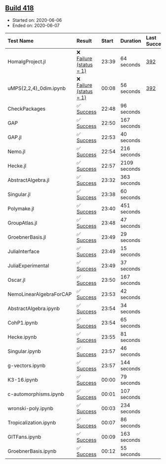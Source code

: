 ## [Build 418](https://oscarci.mathematik.uni-kl.de/job/oscar-julia-1.4/418/)

* Started on: 2020-06-06
* Ended on: 2020-06-07

| Test Name    | Result | Start | Duration | Last Success | First Failure |
|:-------------|:-------|:------|:---------|:-------------|:--------------|
| HomalgProject.jl | ❌ [Failure (status = 1)](https://oscarci.mathematik.uni-kl.de/job/oscar-julia-1.4/418/artifact/logs/build-418/HomalgProject.jl.log) | 23:39 | 64 seconds | [392](https://oscarci.mathematik.uni-kl.de/job/oscar-julia-1.4/392/) | [393](https://oscarci.mathematik.uni-kl.de/job/oscar-julia-1.4/393/) |
| uMPS(2,2,4)_0dim.ipynb | ❌ [Failure (status = 1)](https://oscarci.mathematik.uni-kl.de/job/oscar-julia-1.4/418/artifact/logs/build-418/uMPS-2-2-4-_0dim.ipynb.log) | 00:08 | 56 seconds | [392](https://oscarci.mathematik.uni-kl.de/job/oscar-julia-1.4/392/) | [393](https://oscarci.mathematik.uni-kl.de/job/oscar-julia-1.4/393/) |
| CheckPackages | ✅ [Success](https://oscarci.mathematik.uni-kl.de/job/oscar-julia-1.4/418/artifact/logs/build-418/CheckPackages.log) | 22:48 | 96 seconds |  |  |
| GAP | ✅ [Success](https://oscarci.mathematik.uni-kl.de/job/oscar-julia-1.4/418/artifact/logs/build-418/GAP.log) | 22:50 | 167 seconds |  |  |
| GAP.jl | ✅ [Success](https://oscarci.mathematik.uni-kl.de/job/oscar-julia-1.4/418/artifact/logs/build-418/GAP.jl.log) | 22:53 | 40 seconds |  |  |
| Nemo.jl | ✅ [Success](https://oscarci.mathematik.uni-kl.de/job/oscar-julia-1.4/418/artifact/logs/build-418/Nemo.jl.log) | 22:54 | 216 seconds |  |  |
| Hecke.jl | ✅ [Success](https://oscarci.mathematik.uni-kl.de/job/oscar-julia-1.4/418/artifact/logs/build-418/Hecke.jl.log) | 22:57 | 2109 seconds |  |  |
| AbstractAlgebra.jl | ✅ [Success](https://oscarci.mathematik.uni-kl.de/job/oscar-julia-1.4/418/artifact/logs/build-418/AbstractAlgebra.jl.log) | 23:32 | 363 seconds |  |  |
| Singular.jl | ✅ [Success](https://oscarci.mathematik.uni-kl.de/job/oscar-julia-1.4/418/artifact/logs/build-418/Singular.jl.log) | 23:38 | 60 seconds |  |  |
| Polymake.jl | ✅ [Success](https://oscarci.mathematik.uni-kl.de/job/oscar-julia-1.4/418/artifact/logs/build-418/Polymake.jl.log) | 23:40 | 451 seconds |  |  |
| GroupAtlas.jl | ✅ [Success](https://oscarci.mathematik.uni-kl.de/job/oscar-julia-1.4/418/artifact/logs/build-418/GroupAtlas.jl.log) | 23:48 | 47 seconds |  |  |
| GroebnerBasis.jl | ✅ [Success](https://oscarci.mathematik.uni-kl.de/job/oscar-julia-1.4/418/artifact/logs/build-418/GroebnerBasis.jl.log) | 23:49 | 29 seconds |  |  |
| JuliaInterface | ✅ [Success](https://oscarci.mathematik.uni-kl.de/job/oscar-julia-1.4/418/artifact/logs/build-418/JuliaInterface.log) | 23:49 | 15 seconds |  |  |
| JuliaExperimental | ✅ [Success](https://oscarci.mathematik.uni-kl.de/job/oscar-julia-1.4/418/artifact/logs/build-418/JuliaExperimental.log) | 23:49 | 37 seconds |  |  |
| Oscar.jl | ✅ [Success](https://oscarci.mathematik.uni-kl.de/job/oscar-julia-1.4/418/artifact/logs/build-418/Oscar.jl.log) | 23:50 | 167 seconds |  |  |
| NemoLinearAlgebraForCAP | ✅ [Success](https://oscarci.mathematik.uni-kl.de/job/oscar-julia-1.4/418/artifact/logs/build-418/NemoLinearAlgebraForCAP.log) | 23:53 | 42 seconds |  |  |
| AbstractAlgebra.ipynb | ✅ [Success](https://oscarci.mathematik.uni-kl.de/job/oscar-julia-1.4/418/artifact/logs/build-418/AbstractAlgebra.ipynb.log) | 23:54 | 34 seconds |  |  |
| CohP1.ipynb | ✅ [Success](https://oscarci.mathematik.uni-kl.de/job/oscar-julia-1.4/418/artifact/logs/build-418/CohP1.ipynb.log) | 23:54 | 65 seconds |  |  |
| Hecke.ipynb | ✅ [Success](https://oscarci.mathematik.uni-kl.de/job/oscar-julia-1.4/418/artifact/logs/build-418/Hecke.ipynb.log) | 23:55 | 81 seconds |  |  |
| Singular.ipynb | ✅ [Success](https://oscarci.mathematik.uni-kl.de/job/oscar-julia-1.4/418/artifact/logs/build-418/Singular.ipynb.log) | 23:57 | 46 seconds |  |  |
| g-vectors.ipynb | ✅ [Success](https://oscarci.mathematik.uni-kl.de/job/oscar-julia-1.4/418/artifact/logs/build-418/g-vectors.ipynb.log) | 23:57 | 144 seconds |  |  |
| K3-16.ipynb | ✅ [Success](https://oscarci.mathematik.uni-kl.de/job/oscar-julia-1.4/418/artifact/logs/build-418/K3-16.ipynb.log) | 00:00 | 79 seconds |  |  |
| c-automorphisms.ipynb | ✅ [Success](https://oscarci.mathematik.uni-kl.de/job/oscar-julia-1.4/418/artifact/logs/build-418/c-automorphisms.ipynb.log) | 00:01 | 107 seconds |  |  |
| wronski-poly.ipynb | ✅ [Success](https://oscarci.mathematik.uni-kl.de/job/oscar-julia-1.4/418/artifact/logs/build-418/wronski-poly.ipynb.log) | 00:03 | 234 seconds |  |  |
| Tropicalization.ipynb | ✅ [Success](https://oscarci.mathematik.uni-kl.de/job/oscar-julia-1.4/418/artifact/logs/build-418/Tropicalization.ipynb.log) | 00:07 | 86 seconds |  |  |
| GITFans.ipynb | ✅ [Success](https://oscarci.mathematik.uni-kl.de/job/oscar-julia-1.4/418/artifact/logs/build-418/GITFans.ipynb.log) | 00:09 | 163 seconds |  |  |
| GroebnerBasis.ipynb | ✅ [Success](https://oscarci.mathematik.uni-kl.de/job/oscar-julia-1.4/418/artifact/logs/build-418/GroebnerBasis.ipynb.log) | 00:12 | 55 seconds |  |  |
